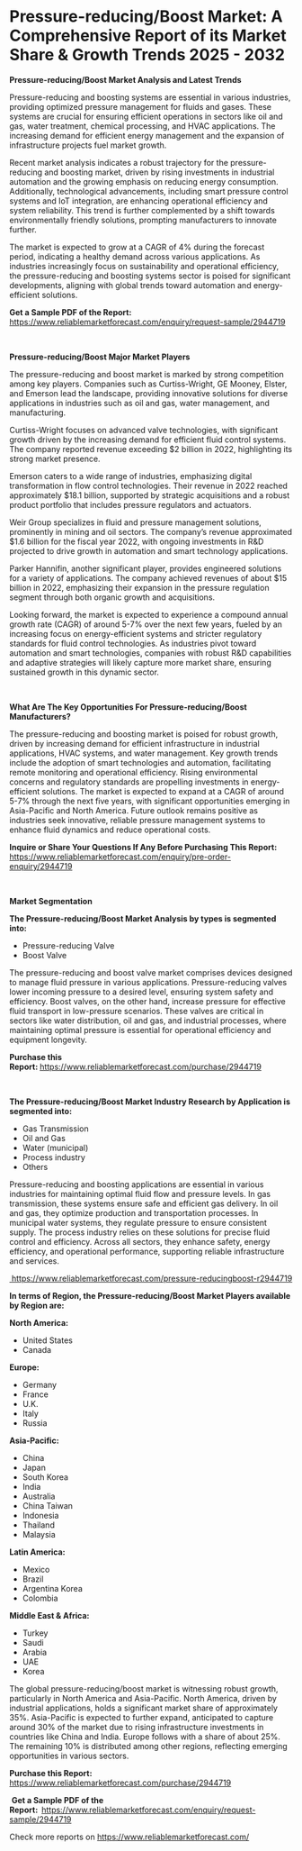 <p><h1>Pressure-reducing/Boost Market: A Comprehensive Report of its Market Share & Growth Trends 2025 - 2032</h1></p><p><strong>Pressure-reducing/Boost Market Analysis and Latest Trends</strong></p>
<p><p>Pressure-reducing and boosting systems are essential in various industries, providing optimized pressure management for fluids and gases. These systems are crucial for ensuring efficient operations in sectors like oil and gas, water treatment, chemical processing, and HVAC applications. The increasing demand for efficient energy management and the expansion of infrastructure projects fuel market growth.</p><p>Recent market analysis indicates a robust trajectory for the pressure-reducing and boosting market, driven by rising investments in industrial automation and the growing emphasis on reducing energy consumption. Additionally, technological advancements, including smart pressure control systems and IoT integration, are enhancing operational efficiency and system reliability. This trend is further complemented by a shift towards environmentally friendly solutions, prompting manufacturers to innovate further.</p><p>The market is expected to grow at a CAGR of 4% during the forecast period, indicating a healthy demand across various applications. As industries increasingly focus on sustainability and operational efficiency, the pressure-reducing and boosting systems sector is poised for significant developments, aligning with global trends toward automation and energy-efficient solutions.</p></p>
<p><strong>Get a Sample PDF of the Report:&nbsp;</strong> <a href="https://www.reliablemarketforecast.com/enquiry/request-sample/2944719?utm_campaign=2315&utm_medium=2&utm_source=Github&utm_content=ia&utm_term=11032025&utm_id=pressure-reducingboost">https://www.reliablemarketforecast.com/enquiry/request-sample/2944719</a></p>
<p>&nbsp;</p>
<p><strong>Pressure-reducing/Boost Major Market Players</strong></p>
<p><p>The pressure-reducing and boost market is marked by strong competition among key players. Companies such as Curtiss-Wright, GE Mooney, Elster, and Emerson lead the landscape, providing innovative solutions for diverse applications in industries such as oil and gas, water management, and manufacturing.</p><p>Curtiss-Wright focuses on advanced valve technologies, with significant growth driven by the increasing demand for efficient fluid control systems. The company reported revenue exceeding $2 billion in 2022, highlighting its strong market presence.</p><p>Emerson caters to a wide range of industries, emphasizing digital transformation in flow control technologies. Their revenue in 2022 reached approximately $18.1 billion, supported by strategic acquisitions and a robust product portfolio that includes pressure regulators and actuators.</p><p>Weir Group specializes in fluid and pressure management solutions, prominently in mining and oil sectors. The company’s revenue approximated $1.6 billion for the fiscal year 2022, with ongoing investments in R&D projected to drive growth in automation and smart technology applications.</p><p>Parker Hannifin, another significant player, provides engineered solutions for a variety of applications. The company achieved revenues of about $15 billion in 2022, emphasizing their expansion in the pressure regulation segment through both organic growth and acquisitions.</p><p>Looking forward, the market is expected to experience a compound annual growth rate (CAGR) of around 5-7% over the next few years, fueled by an increasing focus on energy-efficient systems and stricter regulatory standards for fluid control technologies. As industries pivot toward automation and smart technologies, companies with robust R&D capabilities and adaptive strategies will likely capture more market share, ensuring sustained growth in this dynamic sector.</p></p>
<p>&nbsp;</p>
<p><strong>What Are The Key Opportunities For Pressure-reducing/Boost Manufacturers?</strong></p>
<p><p>The pressure-reducing and boosting market is poised for robust growth, driven by increasing demand for efficient infrastructure in industrial applications, HVAC systems, and water management. Key growth trends include the adoption of smart technologies and automation, facilitating remote monitoring and operational efficiency. Rising environmental concerns and regulatory standards are propelling investments in energy-efficient solutions. The market is expected to expand at a CAGR of around 5-7% through the next five years, with significant opportunities emerging in Asia-Pacific and North America. Future outlook remains positive as industries seek innovative, reliable pressure management systems to enhance fluid dynamics and reduce operational costs.</p></p>
<p><strong>Inquire or Share Your Questions If Any Before Purchasing This Report:</strong> <a href="https://www.reliablemarketforecast.com/enquiry/pre-order-enquiry/2944719?utm_campaign=2315&utm_medium=2&utm_source=Github&utm_content=ia&utm_term=11032025&utm_id=pressure-reducingboost">https://www.reliablemarketforecast.com/enquiry/pre-order-enquiry/2944719</a></p>
<p>&nbsp;</p>
<p><strong>Market Segmentation</strong></p>
<p><strong>The Pressure-reducing/Boost Market Analysis by types is segmented into:</strong></p>
<p><ul><li>Pressure-reducing Valve</li><li>Boost Valve</li></ul></p>
<p><p>The pressure-reducing and boost valve market comprises devices designed to manage fluid pressure in various applications. Pressure-reducing valves lower incoming pressure to a desired level, ensuring system safety and efficiency. Boost valves, on the other hand, increase pressure for effective fluid transport in low-pressure scenarios. These valves are critical in sectors like water distribution, oil and gas, and industrial processes, where maintaining optimal pressure is essential for operational efficiency and equipment longevity.</p></p>
<p><strong>Purchase this Report:&nbsp;</strong><a href="https://www.reliablemarketforecast.com/purchase/2944719?utm_campaign=2315&utm_medium=2&utm_source=Github&utm_content=ia&utm_term=11032025&utm_id=pressure-reducingboost">https://www.reliablemarketforecast.com/purchase/2944719</a></p>
<p>&nbsp;</p>
<p><strong>The Pressure-reducing/Boost Market Industry Research by Application is segmented into:</strong></p>
<p><ul><li>Gas Transmission</li><li>Oil and Gas</li><li>Water (municipal)</li><li>Process industry</li><li>Others</li></ul></p>
<p><p>Pressure-reducing and boosting applications are essential in various industries for maintaining optimal fluid flow and pressure levels. In gas transmission, these systems ensure safe and efficient gas delivery. In oil and gas, they optimize production and transportation processes. In municipal water systems, they regulate pressure to ensure consistent supply. The process industry relies on these solutions for precise fluid control and efficiency. Across all sectors, they enhance safety, energy efficiency, and operational performance, supporting reliable infrastructure and services.</p></p>
<p><a href="https://www.reliablemarketforecast.com/pressure-reducingboost-r2944719?utm_campaign=2315&utm_medium=2&utm_source=Github&utm_content=ia&utm_term=11032025&utm_id=pressure-reducingboost">&nbsp;https://www.reliablemarketforecast.com/pressure-reducingboost-r2944719</a></p>
<p><strong>In terms of Region, the Pressure-reducing/Boost Market Players available by Region are:</strong></p>
<p>
    <p> <strong> North America: </strong>
        <ul>
            <li>United States</li>
            <li>Canada</li>
        </ul>
        </p> 
    <p> <strong> Europe: </strong>
        <ul>
            <li>Germany</li>
            <li>France</li>
            <li>U.K.</li>
            <li>Italy</li>
            <li>Russia</li>
        </ul>
        </p> 
    <p> <strong> Asia-Pacific: </strong>
        <ul>
            <li>China</li>
            <li>Japan</li>
            <li>South Korea</li>
            <li>India</li>
            <li>Australia</li>
            <li>China Taiwan</li>
            <li>Indonesia</li>
            <li>Thailand</li>
            <li>Malaysia</li>
        </ul>
        </p> 
    <p> <strong> Latin America: </strong>
        <ul>
            <li>Mexico</li>
            <li>Brazil</li>
            <li>Argentina Korea</li>
            <li>Colombia</li>
        </ul>
        </p> 
    <p> <strong> Middle East & Africa: </strong>
        <ul>
            <li>Turkey</li>
            <li>Saudi</li>
            <li>Arabia</li>
            <li>UAE</li>
            <li>Korea</li>
        </ul>
    </p>
    </p>
<p><p>The global pressure-reducing/boost market is witnessing robust growth, particularly in North America and Asia-Pacific. North America, driven by industrial applications, holds a significant market share of approximately 35%. Asia-Pacific is expected to further expand, anticipated to capture around 30% of the market due to rising infrastructure investments in countries like China and India. Europe follows with a share of about 25%. The remaining 10% is distributed among other regions, reflecting emerging opportunities in various sectors.</p></p>
<p><strong>Purchase this Report: </strong><a href="https://www.reliablemarketforecast.com/purchase/2944719?utm_campaign=2315&utm_medium=2&utm_source=Github&utm_content=ia&utm_term=11032025&utm_id=pressure-reducingboost">https://www.reliablemarketforecast.com/purchase/2944719</a></p>
<p>&nbsp;<strong>Get a Sample PDF of the Report:&nbsp;&nbsp;</strong><a href="https://www.reliablemarketforecast.com/enquiry/request-sample/2944719?utm_campaign=2315&utm_medium=2&utm_source=Github&utm_content=ia&utm_term=11032025&utm_id=pressure-reducingboost">https://www.reliablemarketforecast.com/enquiry/request-sample/2944719</a></p>
<p><strong></strong></p>
<p>Check more reports on <a href="https://www.reliablemarketforecast.com/?utm_campaign=2315&utm_medium=2&utm_source=Github&utm_content=ia&utm_term=11032025&utm_id=pressure-reducingboost">https://www.reliablemarketforecast.com/</a></p>